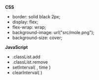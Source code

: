 **CSS**

- border: solid black 2px;
- display: flex;
- flex-wrap: wrap;
- background-image: url("src/mole.png");
- background-size: cover;

**JavaScript**

- <Element>.classList.add
- <Element>.classList.remove
- setInterval( <Func> , time )
- clearInterval( <Func> )
